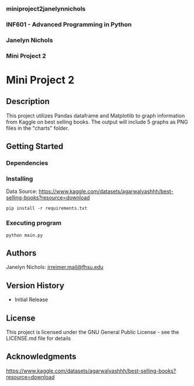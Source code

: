 ### miniproject2janelynnichols
### INF601 - Advanced Programming in Python
### Janelyn Nichols
### Mini Project 2

# Mini Project 2

## Description
This project utilizes Pandas dataframe and Matplotlib to graph information from Kaggle on best selling books. The output will include 5 graphs as PNG files in the "charts" folder.

## Getting Started

### Dependencies


### Installing

Data Source: https://www.kaggle.com/datasets/agarwalyashhh/best-selling-books?resource=download
```
pip install -r requirements.txt
```

### Executing program
```
python main.py
```

## Authors
Janelyn Nichols: jrreimer.mail@fhsu.edu

## Version History
* Initial Release

## License
This project is licensed under the GNU General Public License - see the LICENSE.md file for details

## Acknowledgments
https://www.kaggle.com/datasets/agarwalyashhh/best-selling-books?resource=download
